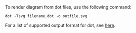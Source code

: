 To render diagram from dot files, use the following command:

`dot -Tsvg filename.dot -o outfile.svg`

For a list of supported output format for dot, see [here](http://www.graphviz.org/doc/info/output.html).
